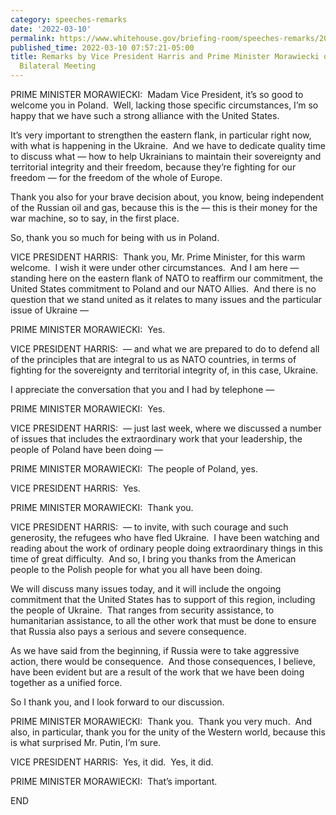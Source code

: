 ```yaml
---
category: speeches-remarks
date: '2022-03-10'
permalink: https://www.whitehouse.gov/briefing-room/speeches-remarks/2022/03/10/remarks-by-vice-president-harris-and-prime-minister-morawiecki-of-poland-before-bilateral-meeting/
published_time: 2022-03-10 07:57:21-05:00
title: Remarks by Vice President Harris and Prime Minister Morawiecki of Poland Before
  Bilateral Meeting
---
```

 
PRIME MINISTER MORAWIECKI:  Madam Vice President, it’s so good to
welcome you in Poland.  Well, lacking those specific circumstances, I’m
so happy that we have such a strong alliance with the United States.   
  
It’s very important to strengthen the eastern flank, in particular right
now, with what is happening in the Ukraine.  And we have to dedicate
quality time to discuss what — how to help Ukrainians to maintain their
sovereignty and territorial integrity and their freedom, because they’re
fighting for our freedom — for the freedom of the whole of Europe.  
  
Thank you also for your brave decision about, you know, being
independent of the Russian oil and gas, because this is the — this is
their money for the war machine, so to say, in the first place.   
  
So, thank you so much for being with us in Poland.   
  
VICE PRESIDENT HARRIS:  Thank you, Mr. Prime Minister, for this warm
welcome.  I wish it were under other circumstances.  And I am here —
standing here on the eastern flank of NATO to reaffirm our commitment,
the United States commitment to Poland and our NATO Allies.  And there
is no question that we stand united as it relates to many issues and the
particular issue of Ukraine —  
  
PRIME MINISTER MORAWIECKI:  Yes.  
  
VICE PRESIDENT HARRIS:  — and what we are prepared to do to defend all
of the principles that are integral to us as NATO countries, in terms of
fighting for the sovereignty and territorial integrity of, in this case,
Ukraine.   
  
I appreciate the conversation that you and I had by telephone —  
  
PRIME MINISTER MORAWIECKI:  Yes.  
  
VICE PRESIDENT HARRIS:  — just last week, where we discussed a number of
issues that includes the extraordinary work that your leadership, the
people of Poland have been doing —  
  
PRIME MINISTER MORAWIECKI:  The people of Poland, yes.  
  
VICE PRESIDENT HARRIS:  Yes.  
  
PRIME MINISTER MORAWIECKI:  Thank you.  
  
VICE PRESIDENT HARRIS:  — to invite, with such courage and such
generosity, the refugees who have fled Ukraine.  I have been watching
and reading about the work of ordinary people doing extraordinary things
in this time of great difficulty.  And so, I bring you thanks from the
American people to the Polish people for what you all have been doing.  
  
We will discuss many issues today, and it will include the ongoing
commitment that the United States has to support of this region,
including the people of Ukraine.  That ranges from security assistance,
to humanitarian assistance, to all the other work that must be done to
ensure that Russia also pays a serious and severe consequence.  
  
As we have said from the beginning, if Russia were to take aggressive
action, there would be consequence.  And those consequences, I believe,
have been evident but are a result of the work that we have been doing
together as a unified force.   
  
So I thank you, and I look forward to our discussion.  
  
PRIME MINISTER MORAWIECKI:  Thank you.  Thank you very much.  And also,
in particular, thank you for the unity of the Western world, because
this is what surprised Mr. Putin, I’m sure.  
  
VICE PRESIDENT HARRIS:  Yes, it did.  Yes, it did.   
  
PRIME MINISTER MORAWIECKI:  That’s important.   
  
END  
